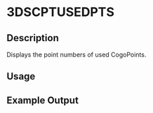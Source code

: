 # 3DSCPTUSEDPTS

## Description

Displays the point numbers of used CogoPoints.

## Usage

## Example Output
```
```
